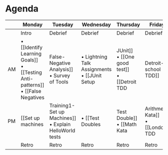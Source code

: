 # Agenda

|         | Monday | Tuesday | Wednesday | Thursday | Friday |
| ------  | ------ | ------- | --------- | -------- | ------ |
| | Intro  |  Debrief |   Debrief   |  Debrief   | Debrief  |   
| AM  | • [[Identify Learning Goals]] <br> • [[Testing Anti-patterns]] <br> • [[False Negatives|False-Negative Analysis]] <br> • Survey of Tools  | • Lightning Talk Assignments <br> • [[JUnit Setup|JUnit]] <br>  • [[One good test]] <br> • [[Detroit TDD|Detroit-school TDD]] | • [[Unusual Spending Kata]] <br> •  [[Don't mock what you don't own]] <br> • [[Bank OCR Kata in Cucumber]] | • Refactoring Legacy code with tests <br> • [[Gilded Rose Kata]] <br> • [[Frameworks|Testing and Application Frameworks]] <br> • [[Test Suite Design]]  |  • Lightning Talks  <br> • Continuous Integration <br> • Quality automation |
| PM  | [[Set up machines|Training1-Set up Machines]] <br> • Explain HelloWorld tests | • [[Test Doubles|Test Double]] <br> • [[Math Kata|Arithmetic Kata]] <br> • [[London TDD|London-school TDD]] <br> • [[Detroit vs. London]] | • [[Selenium Setup|Training1 Selenium Setup]] <br> • [Selenium TODO test](http://testdouble.github.io/todos/) (with and without Cucumber) <br> • [[SAFE tests]] <br> • Controlling Test Data <br> • [[Web tests selecting on text]] | • [Code Retreat](http://coderetreat.org/about) | Open Spaces Discussion |
|  | Retro  | Retro   | Retro     | Retro    | Retro  |